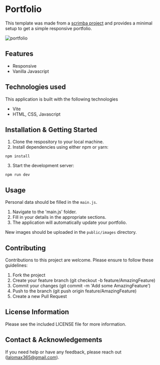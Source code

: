 # Portfolio

This template was made from a [scrimba project](https://scrimba.com/scrim/cV68zZsr?pl=p5PxYsw) and provides a minimal setup to get a simple responsive portfolio.

![portfolio](https://github.com/lalomax/portfolio/assets/95863162/d57c31e7-98bc-4f3c-b0fe-ac1acb396765)

## Features
* Responsive
* Vanilla Javascript
  
## Technologies used

This application is built with the following technologies

*   Vite
*   HTML, CSS, Javascript

## Installation & Getting Started

1. Clone the respository to your local machine.
2. Install dependencies using either npm or yarn:
```
npm install
```
3. Start the development server:
```
npm run dev
```

## Usage

Personal data should be filled in the  `main.js`.

1. Navigate to the 'main.js' folder.
2. Fill in your details in the appropriate sections.
3. The application will automatically update your portfolio.

New images should be uploaded in the `public/images` directory.

## Contributing
Contributions to this project are welcome. Please ensure to follow these guidelines:

1. Fork the project
2. Create your feature branch (git checkout -b feature/AmazingFeature)
3. Commit your changes (git commit -m 'Add some AmazingFeature')
4. Push to the branch (git push origin feature/AmazingFeature)
5. Create a new Pull Request

## License Information
Please see the included LICENSE file for more information.

## Contact & Acknowledgements
If you need help or have any feedback, please reach out (lalomax365@gmail.com).
